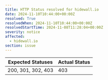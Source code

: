 ```yaml
---
title: HTTP Status resolved for hidewall.io
date: 2024-11-10T10:44:00+00:00Z
resolved: True
resolvedWhen: 2024-11-10T10:44:00+00:00Z
resolvedStartTime: 2024-11-08T11:28:04+00:00Z
severity: notice
affected:
  - hidewall.io
section: issue
---
```


| Expected Statuses | Actual Status  |
|-------------------|----------------|
| 200, 301, 302, 403 | 403 |
